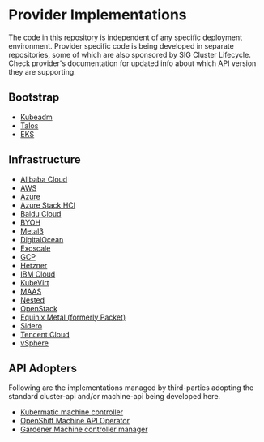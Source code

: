 # Provider Implementations

The code in this repository is independent of any specific deployment environment.
Provider specific code is being developed in separate repositories, some of which
are also sponsored by SIG Cluster Lifecycle. Check provider's documentation for
updated info about which API version they are supporting.

## Bootstrap
- [Kubeadm](https://github.com/kubernetes-sigs/cluster-api/tree/main/bootstrap/kubeadm)
- [Talos](https://github.com/talos-systems/cluster-api-bootstrap-provider-talos)
- [EKS](https://github.com/kubernetes-sigs/cluster-api-provider-aws/tree/main/bootstrap/eks)

## Infrastructure
- [Alibaba Cloud](https://github.com/oam-oss/cluster-api-provider-alicloud)
- [AWS](https://cluster-api-aws.sigs.k8s.io/)
- [Azure](https://github.com/kubernetes-sigs/cluster-api-provider-azure)
- [Azure Stack HCI](https://github.com/microsoft/cluster-api-provider-azurestackhci)
- [Baidu Cloud](https://github.com/baidu/cluster-api-provider-baiducloud)
- [BYOH](https://github.com/vmware-tanzu/cluster-api-provider-bringyourownhost)
- [Metal3](https://github.com/metal3-io/cluster-api-provider-metal3)
- [DigitalOcean](https://github.com/kubernetes-sigs/cluster-api-provider-digitalocean)
- [Exoscale](https://github.com/exoscale/cluster-api-provider-exoscale)
- [GCP](https://github.com/kubernetes-sigs/cluster-api-provider-gcp)
- [Hetzner](https://github.com/syself/cluster-api-provider-hetzner)
- [IBM Cloud](https://github.com/kubernetes-sigs/cluster-api-provider-ibmcloud)
- [KubeVirt](https://github.com/kubernetes-sigs/cluster-api-provider-kubevirt)
- [MAAS](https://github.com/spectrocloud/cluster-api-provider-maas)
- [Nested](https://github.com/kubernetes-sigs/cluster-api-provider-nested)
- [OpenStack](https://github.com/kubernetes-sigs/cluster-api-provider-openstack)
- [Equinix Metal (formerly Packet)](https://github.com/kubernetes-sigs/cluster-api-provider-packet)
- [Sidero](https://github.com/talos-systems/sidero)
- [Tencent Cloud](https://github.com/TencentCloud/cluster-api-provider-tencent)
- [vSphere](https://github.com/kubernetes-sigs/cluster-api-provider-vsphere)

## API Adopters

Following are the implementations managed by third-parties adopting the standard cluster-api and/or machine-api being developed here.

* [Kubermatic machine controller](https://github.com/kubermatic/machine-controller)
* [OpenShift Machine API Operator](https://github.com/openshift/machine-api-operator)
* [Gardener Machine controller manager](https://github.com/gardener/machine-controller-manager/tree/cluster-api)
